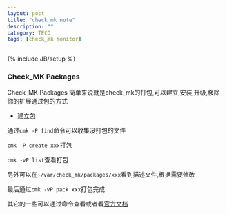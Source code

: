 ```yaml
---
layout: post
title: "check_mk note"
description: ""
category: TECO
tags: [check_mk monitor]
---
```

{% include JB/setup %}

### Check_MK Packages

Check_MK Packages 简单来说就是check_mk的打包,可以建立,安装,升级,移除你的扩展通过包的方式

* 建立包

通过`cmk -P find`命令可以收集没打包的文件

`cmk -P create xxx`打包

`cmk -vP list`查看打包

另外可以在`~/var/check_mk/packages/xxx`看到描述文件,根据需要修改

最后通过`cmk -vP pack xxx`打包完成

其它的一些可以通过命令查看或者看[官方文档](http://mathias-kettner.com/checkmk_packaging.html)
